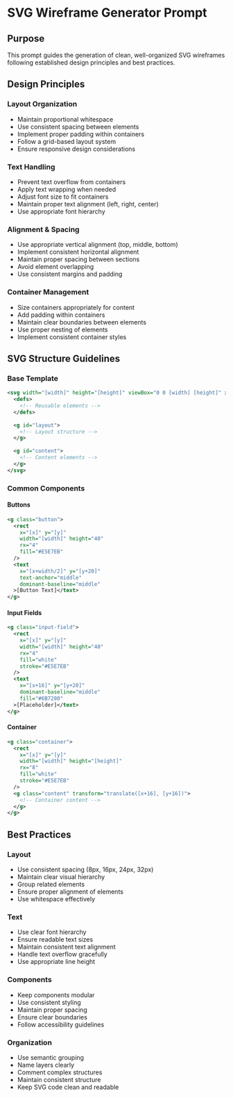 # SVG Wireframe Generator Prompt

## Purpose
This prompt guides the generation of clean, well-organized SVG wireframes following established design principles and best practices.

## Design Principles

### Layout Organization
- Maintain proportional whitespace
- Use consistent spacing between elements
- Implement proper padding within containers
- Follow a grid-based layout system
- Ensure responsive design considerations

### Text Handling
- Prevent text overflow from containers
- Apply text wrapping when needed
- Adjust font size to fit containers
- Maintain proper text alignment (left, right, center)
- Use appropriate font hierarchy

### Alignment & Spacing
- Use appropriate vertical alignment (top, middle, bottom)
- Implement consistent horizontal alignment
- Maintain proper spacing between sections
- Avoid element overlapping
- Use consistent margins and padding

### Container Management
- Size containers appropriately for content
- Add padding within containers
- Maintain clear boundaries between elements
- Use proper nesting of elements
- Implement consistent container styles

## SVG Structure Guidelines

### Base Template
```xml
<svg width="[width]" height="[height]" viewBox="0 0 [width] [height]" xmlns="http://www.w3.org/2000/svg">
  <defs>
    <!-- Reusable elements -->
  </defs>
  
  <g id="layout">
    <!-- Layout structure -->
  </g>
  
  <g id="content">
    <!-- Content elements -->
  </g>
</svg>
```

### Common Components

#### Buttons
```xml
<g class="button">
  <rect
    x="[x]" y="[y]"
    width="[width]" height="40"
    rx="4"
    fill="#E5E7EB"
  />
  <text
    x="[x+width/2]" y="[y+20]"
    text-anchor="middle"
    dominant-baseline="middle"
  >[Button Text]</text>
</g>
```

#### Input Fields
```xml
<g class="input-field">
  <rect
    x="[x]" y="[y]"
    width="[width]" height="40"
    rx="4"
    fill="white"
    stroke="#E5E7EB"
  />
  <text
    x="[x+16]" y="[y+20]"
    dominant-baseline="middle"
    fill="#6B7280"
  >[Placeholder]</text>
</g>
```

#### Container
```xml
<g class="container">
  <rect
    x="[x]" y="[y]"
    width="[width]" height="[height]"
    rx="8"
    fill="white"
    stroke="#E5E7EB"
  />
  <g class="content" transform="translate([x+16], [y+16])">
    <!-- Container content -->
  </g>
</g>
```

## Best Practices

### Layout
- Use consistent spacing (8px, 16px, 24px, 32px)
- Maintain clear visual hierarchy
- Group related elements
- Ensure proper alignment of elements
- Use whitespace effectively

### Text
- Use clear font hierarchy
- Ensure readable text sizes
- Maintain consistent text alignment
- Handle text overflow gracefully
- Use appropriate line height

### Components
- Keep components modular
- Use consistent styling
- Maintain proper spacing
- Ensure clear boundaries
- Follow accessibility guidelines

### Organization
- Use semantic grouping
- Name layers clearly
- Comment complex structures
- Maintain consistent structure
- Keep SVG code clean and readable
